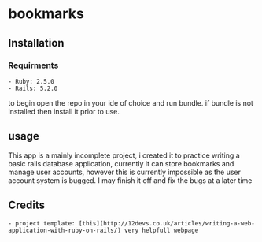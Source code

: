 # bookmarks

## Installation

### Requirments

    - Ruby: 2.5.0
    - Rails: 5.2.0

to begin open the repo in your ide of choice and run bundle. if bundle is not installed then install it prior to use.

## usage

This app is a mainly incomplete project, i created it to practice writing a basic rails database application, currently it can store bookmarks and manage user accounts, however this is currently impossible as the user account system is bugged. I may finish it off and fix the bugs at a later time

## Credits

    - project template: [this](http://12devs.co.uk/articles/writing-a-web-application-with-ruby-on-rails/) very helpfull webpage